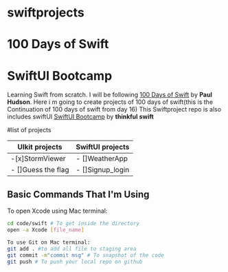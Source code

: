 # swiftprojects
# 100 Days of Swift
# SwiftUI Bootcamp

Learning Swift from scratch. I will be following [100 Days of Swift](https://www.hackingwithswift.com/100) by **Paul Hudson**.
Here i m going to create projects of 100 days of swift(this is the Continuation of 100 days of swift from day 16)
This Swiftproject repo is also includes swiftUI [SwiftUI Bootcamp](https://www.youtube.com/playlist?list=PLwvDm4VfkdphqETTBf-DdjCoAvhai1QpO) by **thinkful swift**

#list of projects

|     UIkit projects    |   SwiftUI projects   |
| ----------------------|--------------------- |
|   -[x]StormViewer    | - []WeatherApp      |
|  - []Guess the flag  | - []Signup_login    |
 

## Basic Commands That I'm Using

To open Xcode using Mac terminal:
```bash
cd code/swift # To get inside the directory
open -a Xcode [file_name]
```
```bash
To use Git on Mac terminal:
git add . #to add all file to staging area
git commit -m"commit msg" # To snapshot of the code
git push # To push your local repo on github
```
```bash

```

